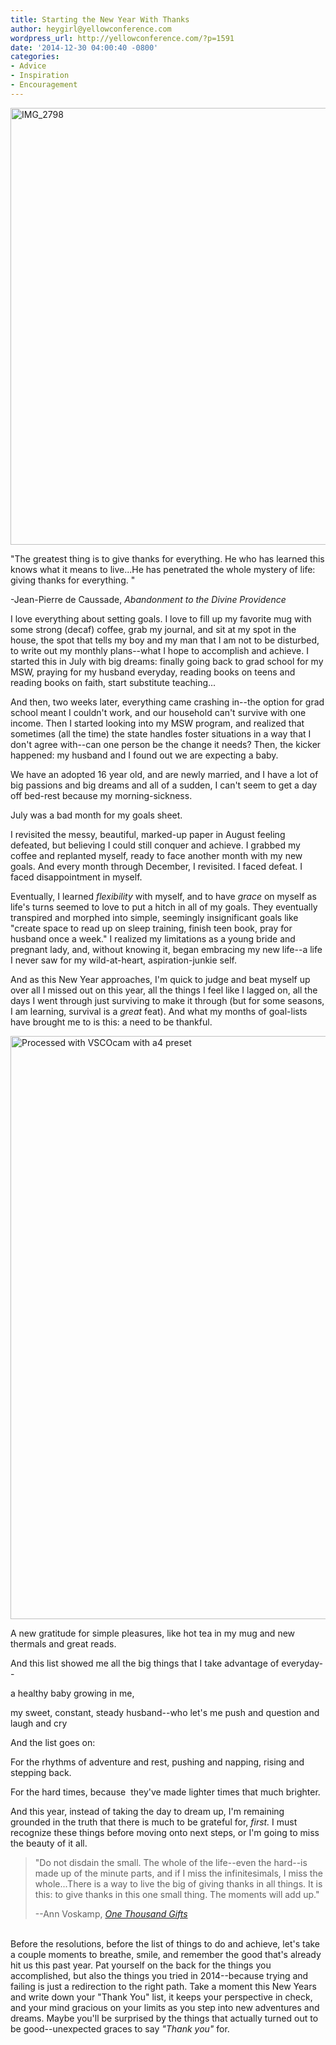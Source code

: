 ```yaml
---
title: Starting the New Year With Thanks
author: heygirl@yellowconference.com
wordpress_url: http://yellowconference.com/?p=1591
date: '2014-12-30 04:00:40 -0800'
categories:
- Advice
- Inspiration
- Encouragement
---
```

<p><a href="http://yellowconference.com/wp-content/uploads/2014/12/IMG_2798.jpg"><img class="aligncenter wp-image-1598 size-full" src="http://yellowconference.com/wp-content/uploads/2014/12/IMG_2798.jpg" alt="IMG_2798" width="700" height="699" /></a></p>
<p>"The greatest thing is to give thanks for everything. He who has learned this knows what it means to live...He has penetrated the whole mystery of life: giving thanks for everything. "</p>
<p>-Jean-Pierre de Caussade,&nbsp;<em>Abandonment to the Divine Providence</em></p>
<p>I love everything about setting goals. I love to fill up my favorite mug with some strong (decaf) coffee, grab my journal, and sit at my spot in the house, the spot that tells my boy and my man that I am not to be disturbed, to write out my monthly plans--what I hope to accomplish and achieve. I started this in July with big dreams: finally going back to grad school for my MSW, praying for my husband everyday, reading books on teens and reading books on faith, start substitute teaching...</p>
<p>And then, two weeks later, everything came crashing in--the option for grad school meant I couldn't work, and our household can't survive with one income. Then I started looking into my MSW program, and realized that sometimes (all the time) the state handles foster situations in a way that I don't agree with--can one person be the change it needs? Then, the kicker happened: my husband and I found out we are expecting a baby.</p>
<p>We have an adopted 16 year old, and are newly married, and I have a lot of big passions and big dreams and all of a sudden, I can't seem to get a day off bed-rest because my morning-sickness.</p>
<p>July was a bad month for my goals sheet.</p>
<p>I revisited the messy, beautiful, marked-up paper in August feeling defeated, but believing I could still conquer and achieve. I grabbed my coffee and replanted myself, ready to face another month with my new goals. And every month through December, I revisited. I faced defeat. I faced disappointment in myself.</p>
<p>Eventually, I learned&nbsp;<em>flexibility&nbsp;</em>with myself, and to have&nbsp;<em>grace&nbsp;</em>on myself as life's turns seemed to love to put a hitch in all of my goals. They eventually transpired and morphed into simple, seemingly insignificant goals like "create space to read up on sleep training, finish teen book, pray for husband once a week." I realized my limitations as a young bride and pregnant lady, and, without knowing it, began embracing my new life--a life I never saw for my wild-at-heart, aspiration-junkie&nbsp;self.</p>
<p>And as this New Year approaches, I'm quick to judge and beat myself up over all I missed out on this year, all the things I feel like I lagged on, all the days I went through just surviving to make it through (but for some seasons, I am learning, survival is a <em>great&nbsp;</em>feat). And what my months of goal-lists have brought me to is this: a need to be thankful.</p>
<p><a href="http://yellowconference.com/wp-content/uploads/2014/12/vscocam-photo-1-copy.jpg"><img class="aligncenter wp-image-1592 size-full" src="http://yellowconference.com/wp-content/uploads/2014/12/vscocam-photo-1-copy.jpg" alt="Processed with VSCOcam with a4 preset" width="700" height="933" /></a></p>
<p>A new gratitude for simple pleasures, like hot tea in my mug and new thermals and great reads.</p>
<p>And this list showed me all the big things that I take advantage of everyday--</p>
<p>a healthy baby growing in me,</p>
<p>my sweet, constant, steady husband--who let's me push and question and laugh and cry</p>
<p>And the list goes on:</p>
<p>For the rhythms of adventure and rest, pushing and napping, rising and stepping back.</p>
<p>For the hard times, because &nbsp;they've made lighter times that much brighter.</p>
<p>And this year, instead of taking the day to dream up, I'm remaining grounded in the truth that there is much to be grateful for, <em>first.&nbsp;</em>I must recognize these things before moving onto next steps, or I'm going to miss the beauty of it all.</p>
<blockquote><p>"Do not disdain the small. The whole of the life--even the hard--is made up of the minute parts, and if I miss the infinitesimals, I miss the whole...There is a way to live the big of giving thanks in all things. It is this: to give thanks in this one small thing. The moments will add up."</p>
<p>--Ann Voskamp,&nbsp;<a href="http://www.amazon.com/One-Thousand-Gifts-Fully-Right/dp/0310321913/ref=sr_1_1?ie=UTF8&amp;qid=1419892478&amp;sr=8-1&amp;keywords=one+thousand+gifts" target="_blank"><i>One Thousand Gifts</i></a></blockquote><br />
Before the resolutions, before the list of things to do and achieve, let's take a couple moments to breathe, smile, and remember the good that's already hit us this past year. Pat yourself on the back for the things you accomplished, but also the things you tried in 2014--because trying and failing is just a redirection to the right path. Take a moment this New Years and write down your "Thank You" list, it keeps your perspective in check, and your mind gracious on your limits as you step into new adventures and dreams. Maybe you'll be surprised by the things that actually turned out to be good--unexpected graces to say&nbsp;<em>"Thank you"&nbsp;</em>for.</p>
